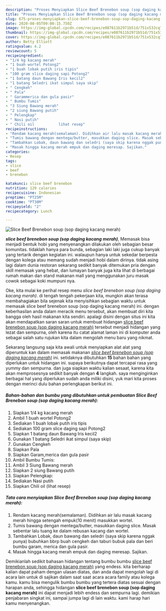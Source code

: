 ```yaml
---
description: "Proses Menyiapkan Slice Beef Brenebon soup (sop daging kacang merah) yang sempurna"
title: "Proses Menyiapkan Slice Beef Brenebon soup (sop daging kacang merah) yang sempurna"
slug: 675-proses-menyiapkan-slice-beef-brenebon-soup-sop-daging-kacang-merah-yang-sempurna
date: 2020-08-05T09:00:15.750Z
image: https://img-global.cpcdn.com/recipes/e087611b2971b51d/751x532cq70/slice-beef-brenebon-soup-sop-daging-kacang-merah-foto-resep-utama.jpg
thumbnail: https://img-global.cpcdn.com/recipes/e087611b2971b51d/751x532cq70/slice-beef-brenebon-soup-sop-daging-kacang-merah-foto-resep-utama.jpg
cover: https://img-global.cpcdn.com/recipes/e087611b2971b51d/751x532cq70/slice-beef-brenebon-soup-sop-daging-kacang-merah-foto-resep-utama.jpg
author: Betty Elliott
ratingvalue: 4.2
reviewcount: 5
recipeingredient:
- "1/4 kg kacang merah"
- "1 buah wortel Potong2"
- "1 buah lobak putih iris tipis"
- "100 gram slice daging sapi Potong2"
- "1 batang daun Bawang Iris kecil2"
- "1 batang Seledri ikat simpul saya skip"
- " Cengkeh"
- " Pala"
- " Garammerica dan gula pasir"
- " Bumbu Tumis"
- "3 Siung Bawang merah"
- "2 siung Bawang putih"
- " Pelengkap"
- " Nasi putih"
- " Chili oil           lihat resep"
recipeinstructions:
- "Rendam kacang merah(semalaman). Didihkan air lalu masak kacang merah hingga setengah empuk(10 menit) masukkan wortel."
- "Tumis bawang dengan mentega/butter, masukkan daging slice. Masak sebentar lalu tuang ke dalam rebusan kacang dan wortel."
- "Tambahkan Lobak, daun bawang dan seledri (saya skip karena nggak punya) bubuhkan bbrp buah cengkeh dan taburi bubuk pala dan beri bumbu garam, merica dan gula pasir."
- "Masak hingga kacang merah empuk dan daging meresap. Sajikan."
categories:
- Resep
tags:
- slice
- beef
- brenebon

katakunci: slice beef brenebon 
nutrition: 129 calories
recipecuisine: Indonesian
preptime: "PT25M"
cooktime: "PT30M"
recipeyield: "2"
recipecategory: Lunch

---
```



![Slice Beef Brenebon soup (sop daging kacang merah)](https://img-global.cpcdn.com/recipes/e087611b2971b51d/751x532cq70/slice-beef-brenebon-soup-sop-daging-kacang-merah-foto-resep-utama.jpg)

<b><i>slice beef brenebon soup (sop daging kacang merah)</i></b>, Memasak bisa menjadi bentuk hobi yang menyenangkan dilakukan oleh sebagian besar komunitas. tidaklah hanya para bunda, sebagian laki laki juga cukup banyak yang tertarik dengan kegiatan ini. walaupun hanya untuk sekedar berpesta dengan kolega atau memang sudah menjadi hobi dalam dirinya. tidak asing lagi dalam dunia restoran sekarang sedikit banyak ditemukan pria dengan skill memasak yang hebat, dan lumayan banyak juga kita lihat di berbagai rumah makan dan stand makanan mall yang menggunakan juru masak cowok sebagai koki mumpuni nya.

Oke, kita mulai ke perihal resep menu <i>slice beef brenebon soup (sop daging kacang merah)</i>. di tengah tengah pekerjaan kita, mungkin akan terasa membahagiakan bila sejenak kita menyisihkan sebagian waktu untuk memasak slice beef brenebon soup (sop daging kacang merah) ini. dengan keberhasilan anda dalam meracik menu tersebut, akan membuat diri kita bangga oleh hasil makanan kita sendiri. apalagi disini dengan situs ini kita akan mendapatkan saran saran untuk membuat hidangan <u>slice beef brenebon soup (sop daging kacang merah)</u> tersebut menjadi hidangan yang lezat dan sempurna, oleh karena itu catat alamat laman ini di komputer anda sebagai salah satu rujukan kita dalam mengolah menu baru yang nikmat.




Sekarang langsung saja kita awali untuk menyiapkan alat alat yang diperuntuk kan dalam memasak makanan <u><i>slice beef brenebon soup (sop daging kacang merah)</i></u> ini. setidaknya dibutuhkan <b>15</b> bahan bahan yang diperlukan untuk hidangan ini. supaya berikutnya dapat tercapai rasa yang yummy dan sempurna. dan juga siapkan waktu kalian sesaat, karena kita akan memprosesnya sedikit banyak dengan <b>4</b> langkah. saya menginginkan berbagai hal yang diperlukan sudah anda miliki disini, yuk mari kita proses dengan merinci dulu bahan perlengkapan berikut ini.

<!--inarticleads1-->

##### Bahan-bahan dan bumbu yang dibutuhkan untuk pembuatan Slice Beef Brenebon soup (sop daging kacang merah):

1. Siapkan 1/4 kg kacang merah
1. Ambil 1 buah wortel Potong2
1. Sediakan 1 buah lobak putih iris tipis
1. Sediakan 100 gram slice daging sapi Potong2
1. Siapkan 1 batang daun Bawang Iris kecil2
1. Gunakan 1 batang Seledri ikat simpul (saya skip)
1. Gunakan  Cengkeh
1. Siapkan  Pala
1. Siapkan  Garam,merica dan gula pasir
1. Ambil  Bumbu Tumis:
1. Ambil 3 Siung Bawang merah
1. Siapkan 2 siung Bawang putih
1. Siapkan  Pelengkap:
1. Sediakan  Nasi putih
1. Siapkan  Chili oil           (lihat resep)




<!--inarticleads2-->

##### Tata cara menyiapkan Slice Beef Brenebon soup (sop daging kacang merah):

1. Rendam kacang merah(semalaman). Didihkan air lalu masak kacang merah hingga setengah empuk(10 menit) masukkan wortel.
1. Tumis bawang dengan mentega/butter, masukkan daging slice. Masak sebentar lalu tuang ke dalam rebusan kacang dan wortel.
1. Tambahkan Lobak, daun bawang dan seledri (saya skip karena nggak punya) bubuhkan bbrp buah cengkeh dan taburi bubuk pala dan beri bumbu garam, merica dan gula pasir.
1. Masak hingga kacang merah empuk dan daging meresap. Sajikan.




Demikianlah sedikit bahasan hidangan tentang bumbu bumbu <u>slice beef brenebon soup (sop daging kacang merah)</u> yang endess. kita berharap kalian dapat paham dengan ulasan diatas, dan anda dapat mengolah lagi di acara lain untuk di sajikan dalam saat saat acara acara family atau kolega kamu. kamu bisa mengulik bumbu bumbu yang tertera diatas sesuai dengan harapan anda, sehingga hidangan <b>slice beef brenebon soup (sop daging kacang merah)</b> ini dapat menjadi lebih endess dan sempurna lagi. demikian penjabaran singkat ini, sampai jumpa lagi di lain waktu. kami harap hari kamu menyenangkan.
